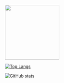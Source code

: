 <img height="180em" src="https://github-readme-stats.vercel.app/api?username=GiorgosL&show_icons=true&hide_border=true&&count_private=true&include_all_commits=true" />

[![Top Langs](https://github-readme-stats.vercel.app/api/top-langs/?username=GiorgosL)](https://github.com/GiorgosL/github-readme-stats)



![GitHub stats](https://github-readme-stats.vercel.app/api?username=GiorgosL&show_icons=true&theme=radical)
